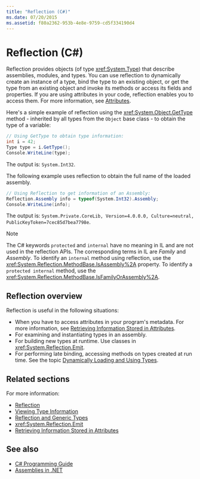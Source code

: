 ```yaml
---
title: "Reflection (C#)"
ms.date: 07/20/2015
ms.assetid: f80a2362-953b-4e8e-9759-cd5f334190d4
---
```

# Reflection (C#)

Reflection provides objects (of type <xref:System.Type>) that describe assemblies, modules, and types. You can use reflection to dynamically create an instance of a type, bind the type to an existing object, or get the type from an existing object and invoke its methods or access its fields and properties. If you are using attributes in your code, reflection enables you to access them. For more information, see [Attributes](../../../standard/attributes/index.md).

Here's a simple example of reflection using the <xref:System.Object.GetType> method - inherited by all types from the `Object` base class - to obtain the type of a variable:

```csharp
// Using GetType to obtain type information:
int i = 42;
Type type = i.GetType();
Console.WriteLine(type);
```

The output is: `System.Int32`.

The following example uses reflection to obtain the full name of the loaded assembly.

```csharp
// Using Reflection to get information of an Assembly:
Reflection.Assembly info = typeof(System.Int32).Assembly;
Console.WriteLine(info);
```

The output is: `System.Private.CoreLib, Version=4.0.0.0, Culture=neutral, PublicKeyToken=7cec85d7bea7798e`.

> [!NOTE]
> The C# keywords `protected` and `internal` have no meaning in IL and are not used in the reflection APIs. The corresponding terms in IL are *Family* and *Assembly*. To identify an `internal` method using reflection, use the <xref:System.Reflection.MethodBase.IsAssembly%2A> property. To identify a `protected internal` method, use the <xref:System.Reflection.MethodBase.IsFamilyOrAssembly%2A>.

## Reflection overview

Reflection is useful in the following situations:

- When you have to access attributes in your program's metadata. For more information, see [Retrieving Information Stored in Attributes](../../../standard/attributes/retrieving-information-stored-in-attributes.md).
- For examining and instantiating types in an assembly.
- For building new types at runtime. Use classes in <xref:System.Reflection.Emit>.
- For performing late binding, accessing methods on types created at run time. See the topic [Dynamically Loading and Using Types](../../../framework/reflection-and-codedom/dynamically-loading-and-using-types.md).

## Related sections

For more information:

- [Reflection](../../../framework/reflection-and-codedom/reflection.md)
- [Viewing Type Information](../../../framework/reflection-and-codedom/viewing-type-information.md)
- [Reflection and Generic Types](../../../framework/reflection-and-codedom/reflection-and-generic-types.md)
- <xref:System.Reflection.Emit>
- [Retrieving Information Stored in Attributes](../../../standard/attributes/retrieving-information-stored-in-attributes.md)

## See also

- [C# Programming Guide](../index.md)
- [Assemblies in .NET](../../../standard/assembly/index.md)
